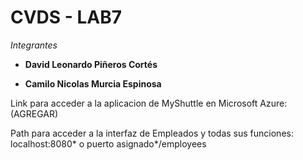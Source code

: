 # CVDS - LAB7
*Integrantes*

- **David Leonardo Piñeros Cortés**

- **Camilo Nicolas Murcia Espinosa**

Link para acceder a la aplicacion de MyShuttle en Microsoft Azure: (AGREGAR)

Path para acceder a la interfaz de Empleados y todas sus funciones: localhost:8080* o puerto asignado*/employees



